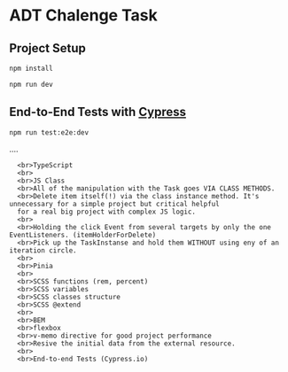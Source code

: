 # ADT Chalenge Task

## Project Setup

```sh
npm install

npm run dev
```


## End-to-End Tests with [Cypress](https://www.cypress.io/)

```sh
npm run test:e2e:dev
```

....


      <br>TypeScript
      <br>
      <br>JS Class
      <br>All of the manipulation with the Task goes VIA CLASS METHODS.
      <br>Delete item itself(!) via the class instance method. It's unnecessary for a simple project but critical helpful
      for a real big project with complex JS logic.
      <br>
      <br>Holding the click Event from several targets by only the one EventListeners. (itemHolderForDelete)
      <br>Pick up the TaskInstanse and hold them WITHOUT using eny of an iteration circle.
      <br>
      <br>Pinia
      <br>
      <br>SCSS functions (rem, percent)
      <br>SCSS variables
      <br>SCSS classes structure
      <br>SCSS @extend
      <br>
      <br>BEM
      <br>flexbox
      <br>v-memo directive for good project performance
      <br>Resive the initial data from the external resource.
      <br>
      <br>End-to-end Tests (Cypress.io)
    


